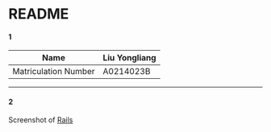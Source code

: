 # README

#### 1

| Name                 | Liu Yongliang |
|----------------------|---------------|
| Matriculation Number | A0214023B     |

---
#### 2
Screenshot of [Rails](/submission/rails_screenshot.PNG)
